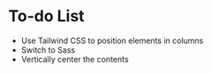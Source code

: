 # To-do List

- Use Tailwind CSS to position elements in columns
- Switch to Sass
- Vertically center the contents
